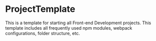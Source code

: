 # ProjectTemplate
This is a template for starting all Front-end Development projects. This template includes all frequently used npm modules, webpack configurations, folder structure, etc.
